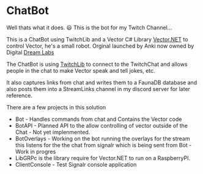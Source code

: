 # ChatBot

Well thats what it does. 😃  This is the bot for my Twitch Channel...

This is a ChatBot using TwitchLib and a Vector C# Library [Vector.NET](https://github.com/zaront/vector) to control Vector, he's a small robot.  Orginal launched by Anki now owned by Digital [Dream Labs](https://www.digitaldreamlabs.com/)

The ChatBot is using [TwitchLib](https://github.com/TwitchLib/TwitchLib) to connect to the TwitchChat and allows people in the chat to make Vector speak and tell jokes, etc.

It also captures links from chat and writes them to a FaunaDB database and also posts them into a StreamLinks channel in my discord server for later reference. 

There are a few projects in this solution

* Bot - Handles commands from chat and Contains the Vector code
* BotAPI - Planned API to the allow controlling of vector outside of the Chat - Not yet implenmented.
* BotOverlays - Working on the bot running the overlays for the stream  this listens for the the chat
  from signalr which is being sent from Bot - Work in progres
* LibGRPc is the library require for Vector.NET to run on a RaspberryPI. 
* ClientConsole - Test Signalr console application


